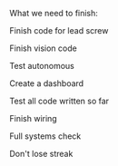 What we need to finish:

Finish code for lead screw

Finish vision code

Test autonomous

Create a dashboard

Test all code written so far

Finish wiring

Full systems check

Don't lose streak
